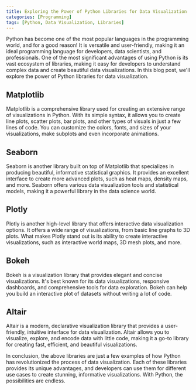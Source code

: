```yaml
---
title: Exploring the Power of Python Libraries for Data Visualization 
categories: [Programming]
tags: [Python, Data Visualization, Libraries]
---
```


Python has become one of the most popular languages in the programming world, and for a good reason! It is versatile and user-friendly, making it an ideal programming language for developers, data scientists, and professionals. One of the most significant advantages of using Python is its vast ecosystem of libraries, making it easy for developers to understand complex data and create beautiful data visualizations. In this blog post, we'll explore the power of Python libraries for data visualization.

## Matplotlib

Matplotlib is a comprehensive library used for creating an extensive range of visualizations in Python. With its simple syntax, it allows you to create line plots, scatter plots, bar plots, and other types of visuals in just a few lines of code. You can customize the colors, fonts, and sizes of your visualizations, make subplots and even incorporate animations.

## Seaborn

Seaborn is another library built on top of Matplotlib that specializes in producing beautiful, informative statistical graphics. It provides an excellent interface to create more advanced plots, such as heat maps, density maps, and more. Seaborn offers various data visualization tools and statistical models, making it a powerful library in the data science world.

## Plotly

Plotly is another high-level library that offers interactive data visualization options. It offers a wide range of visualizations, from basic line graphs to 3D plots. What makes Plotly stand out is its ability to create interactive visualizations, such as interactive world maps, 3D mesh plots, and more.

## Bokeh

Bokeh is a visualization library that provides elegant and concise visualizations. It's best known for its data visualizations, responsive dashboards, and comprehensive tools for data exploration. Bokeh can help you build an interactive plot of datasets without writing a lot of code.

## Altair

Altair is a modern, declarative visualization library that provides a user-friendly, intuitive interface for data visualization. Altair allows you to visualize, explore, and encode data with little code, making it a go-to library for creating fast, efficient, and beautiful visualizations.

In conclusion, the above libraries are just a few examples of how Python has revolutionized the process of data visualization. Each of these libraries provides its unique advantages, and developers can use them for different use cases to create stunning, informative visualizations. With Python, the possibilities are endless.